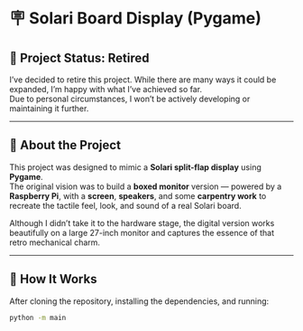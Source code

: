 # 🪧 Solari Board Display (Pygame)

## 🚀 Project Status: Retired

I’ve decided to retire this project. While there are many ways it could be expanded, I’m happy with what I’ve achieved so far.  
Due to personal circumstances, I won’t be actively developing or maintaining it further.

---

## 🎯 About the Project

This project was designed to mimic a **Solari split-flap display** using **Pygame**.  
The original vision was to build a **boxed monitor** version — powered by a **Raspberry Pi**, with a **screen**, **speakers**, and some **carpentry work** to recreate the tactile feel, look, and sound of a real Solari board.

Although I didn’t take it to the hardware stage, the digital version works beautifully on a large 27-inch monitor and captures the essence of that retro mechanical charm.

---

## 🧩 How It Works

After cloning the repository, installing the dependencies, and running:

```bash
python -m main
```
